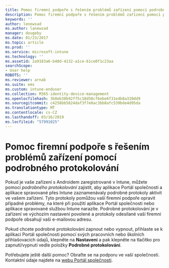 ```yaml
---
title: Pomoc firemní podpoře s řešením problémů zařízení pomocí podrobného protokolování | Dokumentace Microsoftu
description: Pomoc firemní podpoře s řešením problémů zařízení pomocí podrobného protokolování
keywords: ''
author: lenewsad
ms.author: lanewsad
manager: dougeby
ms.date: 01/23/2017
ms.topic: article
ms.prod: ''
ms.service: microsoft-intune
ms.technology: ''
ms.assetid: 2a9183a6-b40d-4132-a1ce-61ce0f1c23aa
searchScope:
- User help
ROBOTS: ''
ms.reviewer: arnab
ms.suite: ems
ms.custom: intune-enduser
ms.collection: M365-identity-device-management
ms.openlocfilehash: 3b0eb38b92ff5c18d58cf6ebe6f31e4b8a320dd9
ms.sourcegitcommit: c4258bb5824daf3f7e0ac3bb8afc539bde4d95da
ms.translationtype: MT
ms.contentlocale: cs-CZ
ms.lasthandoff: 03/16/2019
ms.locfileid: "57991025"
---
```

# <a name="help-your-company-support-fix-device-issues-with-verbose-logging"></a>Pomoc firemní podpoře s řešením problémů zařízení pomocí podrobného protokolování

Pokud je vaše zařízení s Androidem zaregistrované v Intune, můžete pomocí *podrobného protokolování* zajistit, aby aplikace Portál společnosti a aplikace spravované přes Intune zaznamenávaly podrobné protokoly aktivit ve vašem zařízení. Tyto protokoly pomůžou vaší firemní podpoře opravit případné problémy, na které při použití aplikace Portál společnosti nebo aplikace spravované službou Intune narazíte. Podrobné protokolování je v zařízení ve výchozím nastavení povolené a protokoly odesílané vaší firemní podpoře obsahují vaši e-mailovou adresu.

Pokud chcete podrobné protokolování zapnout nebo vypnout, přihlaste se k aplikaci Portál společnosti pomocí svých pracovních nebo školních přihlašovacích údajů, klepněte na **Nastavení** a pak klepněte na tlačítko pro zapnutí/vypnutí vedle položky **Podrobné protokolování**.

Potřebujete ještě další pomoc? Obraťte se na podporu ve vaší společnosti. Kontaktní údaje najdete na [webu Portál společnosti](https://go.microsoft.com/fwlink/?linkid=2010980).
